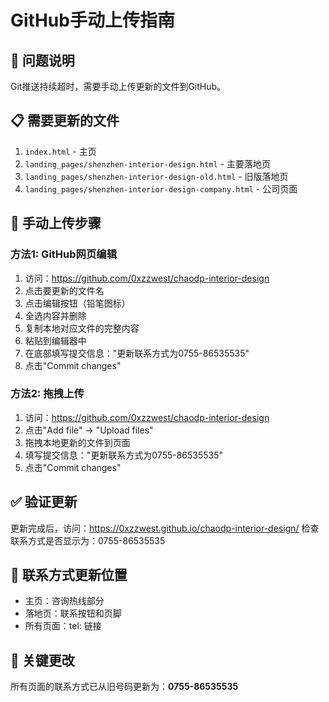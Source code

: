 # GitHub手动上传指南

## 🚨 问题说明
Git推送持续超时，需要手动上传更新的文件到GitHub。

## 📋 需要更新的文件
1. `index.html` - 主页
2. `landing_pages/shenzhen-interior-design.html` - 主要落地页
3. `landing_pages/shenzhen-interior-design-old.html` - 旧版落地页
4. `landing_pages/shenzhen-interior-design-company.html` - 公司页面

## 🔧 手动上传步骤

### 方法1: GitHub网页编辑
1. 访问：https://github.com/0xzzwest/chaodp-interior-design
2. 点击要更新的文件名
3. 点击编辑按钮（铅笔图标）
4. 全选内容并删除
5. 复制本地对应文件的完整内容
6. 粘贴到编辑器中
7. 在底部填写提交信息："更新联系方式为0755-86535535"
8. 点击"Commit changes"

### 方法2: 拖拽上传
1. 访问：https://github.com/0xzzwest/chaodp-interior-design
2. 点击"Add file" -> "Upload files"
3. 拖拽本地更新的文件到页面
4. 填写提交信息："更新联系方式为0755-86535535"
5. 点击"Commit changes"

## ✅ 验证更新
更新完成后，访问：https://0xzzwest.github.io/chaodp-interior-design/
检查联系方式是否显示为：0755-86535535

## 📱 联系方式更新位置
- 主页：咨询热线部分
- 落地页：联系按钮和页脚
- 所有页面：tel: 链接

## 🎯 关键更改
所有页面的联系方式已从旧号码更新为：**0755-86535535**